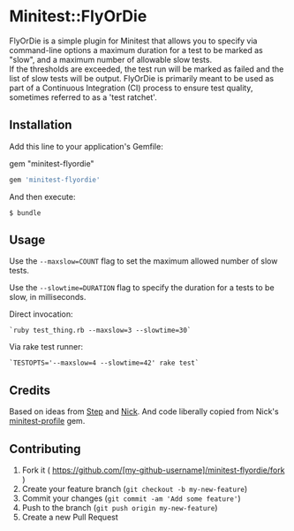 # Minitest::FlyOrDie

FlyOrDie is a simple plugin for Minitest that allows you to specify via command-line options a maximum duration for a test to be marked as "slow", and a maximum number of allowable slow tests.  
If the thresholds are exceeded, the test run will be marked as failed and the list of slow tests will be output.
FlyOrDie is primarily meant to be used as part of a Continuous Integration (CI) process to ensure test quality, sometimes referred to as a 'test ratchet'.

## Installation

Add this line to your application's Gemfile:

gem "minitest-flyordie"

```ruby
gem 'minitest-flyordie'
```

And then execute:

    $ bundle


## Usage

Use the `--maxslow=COUNT` flag to set the maximum allowed number of slow tests.

Use the `--slowtime=DURATION` flag to specify the duration for a tests to be slow, in milliseconds.

Direct invocation:

    `ruby test_thing.rb --maxslow=3 --slowtime=30`

Via rake test runner:

    `TESTOPTS='--maxslow=4 --slowtime=42' rake test`

## Credits

Based on ideas from [Step](https://github.com/stephenaument) and [Nick](https://github.com/nmeans). And code liberally copied from Nick's [minitest-profile](https://github.com/nmeans/minitest-profile) gem.

## Contributing

1. Fork it ( https://github.com/[my-github-username]/minitest-flyordie/fork )
2. Create your feature branch (`git checkout -b my-new-feature`)
3. Commit your changes (`git commit -am 'Add some feature'`)
4. Push to the branch (`git push origin my-new-feature`)
5. Create a new Pull Request
